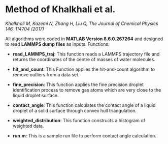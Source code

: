# Method of Khalkhali et al.
*Khalkhali M, Kazemi N, Zhang H, Liu Q, The Journal of Chemical Physics 146, 114704 (2017)*

All algorithms were coded in __MATLAB Version 8.6.0.267264__ and designed to read __LAMMPS dump files__ as inputs.
Functions:

* __read_LAMMPS_traj__: This function reads a LAMMPS trajectory file and returns the coordinates of the centre of masses of water molecules.

* __hit_and_count__: This Function applies the hit-and-count algorithm to remove outliers from a data set.

* __fine_precision__: This function applies the fine precision droplet identification process to remove gas atoms which are very close to the liquid droplet surface.

* __contact_angle__: This function calculates the contact angle of a liquid droplet of a solid surface through convex hull triangulation.

* __weighted_distribution__: This function constructs a histogram of weighted data.

* __run.m__: This is a sample run file to perform contact angle calculation.
